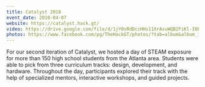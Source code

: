 ```yaml
---
title: Catalyst 2018
event_date: 2018-04-07
website: https://catalyst.hack.gt/
video: https://drive.google.com/file/d/1jY0sRdDccHHs11XrAsuWQB2FiKl-I0B1/view?usp=sharing
photos: https://www.facebook.com/pg/TheHackGT/photos/?tab=album&album_id=1477659122333929
---
```


For our second iteration of Catalyst, we hosted a day of STEAM exposure for more than 150 high school students from the Atlanta area. Students were able to pick from three curriculum tracks: design, development, and hardware. Throughout the day, participants explored their track with the help of specialized mentors, interactive workshops, and guided projects. 